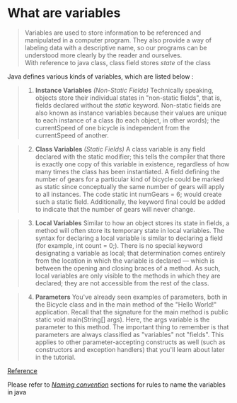 # What are variables 
> Variables are used to store information to be referenced and manipulated in a computer program. They also provide a way of labeling data with a descriptive name, so our programs can be understood more clearly by the reader and ourselves. <br />
> With reference to java class, class field stores _state_ of the class <br />

Java defines various kinds of variables, which are listed below : 
> 1. **Instance Variables** _(Non-Static Fields)_ Technically speaking, objects store their individual states in "non-static fields", that is, fields declared without the _static_ keyword. Non-static fields are also known as instance variables because their values are unique to each instance of a class (to each object, in other words); the currentSpeed of one bicycle is independent from the currentSpeed of another.

> 2. **Class Variables** _(Static Fields)_ A class variable is any field declared with the static modifier; this tells the compiler that there is exactly one copy of this variable in existence, regardless of how many times the class has been instantiated. A field defining the number of gears for a particular kind of bicycle could be marked as static since conceptually the same number of gears will apply to all instances. The code static int numGears = 6; would create such a static field. Additionally, the keyword final could be added to indicate that the number of gears will never change.

> 3. **Local Variables** Similar to how an object stores its state in fields, a method will often store its temporary state in local variables. The syntax for declaring a local variable is similar to declaring a field (for example, int count = 0;). There is no special keyword designating a variable as local; that determination comes entirely from the location in which the variable is declared — which is between the opening and closing braces of a method. As such, local variables are only visible to the methods in which they are declared; they are not accessible from the rest of the class.

> 4. **Parameters** You've already seen examples of parameters, both in the Bicycle class and in the main method of the "Hello World!" application. Recall that the signature for the main method is public static void main(String[] args). Here, the args variable is the parameter to this method. The important thing to remember is that parameters are always classified as "variables" not "fields". This applies to other parameter-accepting constructs as well (such as constructors and exception handlers) that you'll learn about later in the tutorial.

[Reference](https://docs.oracle.com/javase/tutorial/java/nutsandbolts/variables.html)

Please refer to [_Naming convention_](https://github.com/rajatsachdeva/Complete_Java_Masterclass/tree/master/12-Naming%20Conventions%20and%20Packages.%20static%20and%20final%20keywords/87-Naming_Conventions) sections for rules to name the variables in java  
